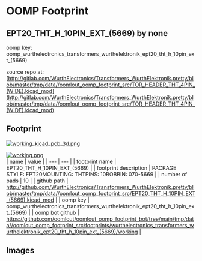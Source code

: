 # OOMP Footprint  
## EPT20_THT_H_10PIN_EXT_(5669)  by none  
  
oomp key: oomp_wurthelectronics_transformers_wurthelektronik_ept20_tht_h_10pin_ext_(5669)  
  
source repo at: [http://gitlab.com/WurthElectronics/Transformers_WurthElektronik.pretty/blob/master/tmp/data//oomlout_oomp_footprint_src/TOR_HEADER_THT_4PIN_(WIDE).kicad_mod](http://gitlab.com/WurthElectronics/Transformers_WurthElektronik.pretty/blob/master/tmp/data//oomlout_oomp_footprint_src/TOR_HEADER_THT_4PIN_(WIDE).kicad_mod)  
## Footprint  
  
[![working_kicad_pcb_3d.png](working_kicad_pcb_3d_600.png)](working_kicad_pcb_3d.png)  
  
[![working.png](working_600.png)](working.png)  
| name | value | 
| --- | --- | 
| footprint name | EPT20_THT_H_10PIN_EXT_(5669) | 
| footprint description | PACKAGE STYLE: EPT20MOUNTING: THTPINS: 10BOBBIN: 070-5669 | 
| number of pads | 10 | 
| github path | http://github.com/WurthElectronics/Transformers_WurthElektronik.pretty/blob/master/tmp/data//oomlout_oomp_footprint_src/EPT20_THT_H_10PIN_EXT_(5669).kicad_mod | 
| oomp key | oomp_wurthelectronics_transformers_wurthelektronik_ept20_tht_h_10pin_ext_(5669) | 
| oomp bot github | https://github.com/oomlout/oomlout_oomp_footprint_bot/tree/main/tmp/data//oomlout_oomp_footprint_src/footprints/wurthelectronics_transformers_wurthelektronik_ept20_tht_h_10pin_ext_(5669)/working | 
## Images  

